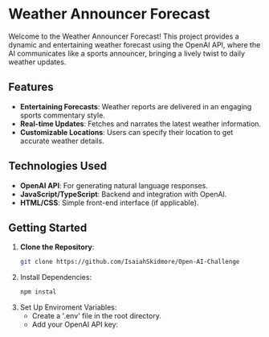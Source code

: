 # **Weather Announcer Forecast**

Welcome to the Weather Announcer Forecast! This project provides a dynamic and entertaining weather forecast using the OpenAI API, where the AI communicates like a sports announcer, bringing a lively twist to daily weather updates.

## **Features**
- **Entertaining Forecasts**: Weather reports are delivered in an engaging sports commentary style.
- **Real-time Updates**: Fetches and narrates the latest weather information.
- **Customizable Locations**: Users can specify their location to get accurate weather details.
  
## **Technologies Used**
- **OpenAI API**: For generating natural language responses.
- **JavaScript/TypeScript**: Backend and integration with OpenAI.
- **HTML/CSS**: Simple front-end interface (if applicable).
  
## **Getting Started**

1. **Clone the Repository**:
   ```bash
   git clone https://github.com/IsaiahSkidmore/Open-AI-Challenge  
2. Install Dependencies:
   ```bash
   npm instal
3. Set Up Enviroment Variables:
   * Create a '.env' file in the root directory.
   * Add your OpenAI API key:


